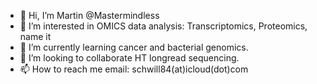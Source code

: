 - 👋 Hi, I’m Martin @Mastermindless
- 👀 I’m interested in OMICS data analysis: Transcriptomics, Proteomics, name it
- 🌱 I’m currently learning cancer and bacterial genomics.
- 💞️ I’m looking to collaborate HT longread sequencing.
- 📫 How to reach me email: schwill84(at)icloud(dot)com
<!---
Mastermindless/Mastermindless is a ✨ special ✨ repository because its `README.md` (this file) appears on your GitHub profile.
You can click the Preview link to take a look at your changes.
--->
